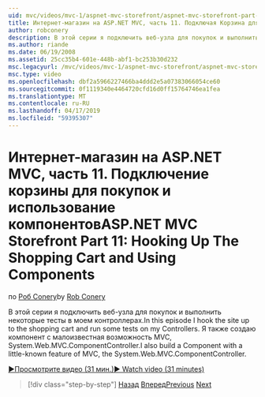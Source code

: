 ```yaml
---
uid: mvc/videos/mvc-1/aspnet-mvc-storefront/aspnet-mvc-storefront-part-11-hooking-up-the-shopping-cart-and-using-components
title: Интернет-магазин на ASP.NET MVC, часть 11. Подключая Корзина для покупок и использование компонентов | Документация Майкрософт
author: robconery
description: В этой серии я подключить веб-узла для покупок и выполнить некоторые тесты в моем контроллерах. Я также создаю компонент с малоизвестная возможность MVC, th...
ms.author: riande
ms.date: 06/19/2008
ms.assetid: 25cc35b4-601e-448b-abf1-bc253b30d232
msc.legacyurl: /mvc/videos/mvc-1/aspnet-mvc-storefront/aspnet-mvc-storefront-part-11-hooking-up-the-shopping-cart-and-using-components
msc.type: video
ms.openlocfilehash: dbf2a5966227466ba4ddd2e5a07383066054ce60
ms.sourcegitcommit: 0f1119340e4464720cfd16d0ff15764746ea1fea
ms.translationtype: MT
ms.contentlocale: ru-RU
ms.lasthandoff: 04/17/2019
ms.locfileid: "59395307"
---
```

# <a name="aspnet-mvc-storefront-part-11-hooking-up-the-shopping-cart-and-using-components"></a><span data-ttu-id="870f0-104">Интернет-магазин на ASP.NET MVC, часть 11. Подключение корзины для покупок и использование компонентов</span><span class="sxs-lookup"><span data-stu-id="870f0-104">ASP.NET MVC Storefront Part 11: Hooking Up The Shopping Cart and Using Components</span></span>

<span data-ttu-id="870f0-105">по [Роб Conery](https://github.com/robconery)</span><span class="sxs-lookup"><span data-stu-id="870f0-105">by [Rob Conery](https://github.com/robconery)</span></span>

<span data-ttu-id="870f0-106">В этой серии я подключить веб-узла для покупок и выполнить некоторые тесты в моем контроллерах.</span><span class="sxs-lookup"><span data-stu-id="870f0-106">In this episode I hook the site up to the shopping cart and run some tests on my Controllers.</span></span> <span data-ttu-id="870f0-107">Я также создаю компонент с малоизвестная возможность MVC, System.Web.MVC.ComponentController.</span><span class="sxs-lookup"><span data-stu-id="870f0-107">I also build a Component with a little-known feature of MVC, the System.Web.MVC.ComponentController.</span></span>

[<span data-ttu-id="870f0-108">&#9654;Просмотрите видео (31 мин.)</span><span class="sxs-lookup"><span data-stu-id="870f0-108">&#9654; Watch video (31 minutes)</span></span>](https://channel9.msdn.com/Blogs/ASP-NET-Site-Videos/aspnet-mvc-storefront-part-11-hooking-up-the-shopping-cart-and-using-components)

> [!div class="step-by-step"]
> <span data-ttu-id="870f0-109">[Назад](aspnet-mvc-storefront-part-10-shopping-cart-refactor-and-authorization.md)
> [Вперед](aspnet-mvc-storefront-part-12-mocking.md)</span><span class="sxs-lookup"><span data-stu-id="870f0-109">[Previous](aspnet-mvc-storefront-part-10-shopping-cart-refactor-and-authorization.md)
[Next](aspnet-mvc-storefront-part-12-mocking.md)</span></span>
